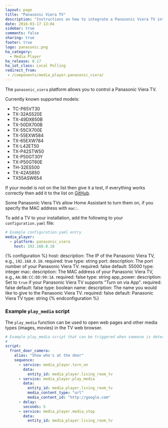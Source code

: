 ```yaml
---
layout: page
title: "Panasonic Viera TV"
description: "Instructions on how to integrate a Panasonic Viera TV into Home Assistant."
date: 2016-03-17 13:04
sidebar: true
comments: false
sharing: true
footer: true
logo: panasonic.png
ha_category:
  - Media Player
ha_release: 0.17
ha_iot_class: Local Polling
redirect_from:
 - /components/media_player.panasonic_viera/
---
```


The `panasonic_viera` platform allows you to control a Panasonic Viera TV.

Currently known supported models:

- TC-P65VT30
- TX-32AS520E
- TX-49DX650B
- TX-50DX700B
- TX-55CX700E
- TX-55EXW584
- TX-65EXW784
- TX-L42ET50
- TX-P42STW50
- TX-P50GT30Y
- TX-P50GT60E
- TH-32ES500
- TX-42AS650
- TX55ASW654

If your model is not on the list then give it a test, if everything works correctly then add it to the list on [GitHub](https://github.com/home-assistant/home-assistant.github.io/blob/next/source/_components/media_player.panasonic_viera.markdown).

Some Panasonic Viera TVs allow Home Assistant to turn them on, if you specify the MAC address with `mac:`.

To add a TV to your installation, add the following to your `configuration.yaml` file:

```yaml
# Example configuration.yaml entry
media_player:
  - platform: panasonic_viera
    host: 192.168.0.10
```

{% configuration %}
host:
  description: The IP of the Panasonic Viera TV, e.g., `192.168.0.10`.
  required: true
  type: string
port:
  description: The port number of your Panasonic Viera TV.
  required: false
  default: 55000
  type: integer
mac:
  description: The MAC address of your Panasonic Viera TV, e.g., `AA:BB:CC:DD:99:1A`.
  required: false
  type: string
app_power:
  description: Set to `true` if your Panasonic Viera TV supports "Turn on via App".
  required: false
  default: false
  type: boolean
name:
  description: The name you would like to give to the Panasonic Viera TV.
  required: false
  default: Panasonic Viera TV
  type: string
{% endconfiguration %}

### Example `play_media` script

The `play_media` function can be used to open web pages and other media types (images, movies) in the TV web browser.

```yaml
# Example play_media script that can be triggered when someone is detected at the door
#
script:
  front_door_camera:
    alias: "Show who's at the door"
    sequence:
      - service: media_player.turn_on
        data:
          entity_id: media_player.living_room_tv
      - service: media_player.play_media
        data:
          entity_id: media_player.living_room_tv
          media_content_type: "url"
          media_content_id: "http://google.com"
      - delay:
        seconds: 5
      - service: media_player.media_stop
        data:
          entity_id: media_player.living_room_tv
```
